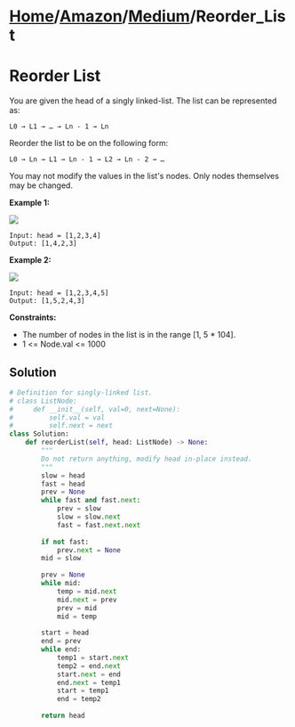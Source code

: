 # [Home](./../..)/[Amazon](./..)/[Medium](./)/Reorder_List
<h1>Reorder List</h1>

<p>
You are given the head of a singly linked-list. The list can be represented as:
</p>

    L0 → L1 → … → Ln - 1 → Ln
<p>    
Reorder the list to be on the following form:
</p>

    L0 → Ln → L1 → Ln - 1 → L2 → Ln - 2 → …
<p>    
You may not modify the values in the list's nodes. Only nodes themselves may be changed.
</p>

<b>Example 1:</b>

<img src="https://assets.leetcode.com/uploads/2021/03/04/reorder1linked-list.jpg">

    Input: head = [1,2,3,4]
    Output: [1,4,2,3]
    
<b>Example 2:</b>

<img src="https://assets.leetcode.com/uploads/2021/03/09/reorder2-linked-list.jpg">

    Input: head = [1,2,3,4,5]
    Output: [1,5,2,4,3]

<b>Constraints:</b>

- The number of nodes in the list is in the range [1, 5 * 104].
- 1 <= Node.val <= 1000

<h2>Solution</h2>

```python
# Definition for singly-linked list.
# class ListNode:
#     def __init__(self, val=0, next=None):
#         self.val = val
#         self.next = next
class Solution:
    def reorderList(self, head: ListNode) -> None:
        """
        Do not return anything, modify head in-place instead.
        """
        slow = head
        fast = head
        prev = None
        while fast and fast.next:
            prev = slow
            slow = slow.next
            fast = fast.next.next
        
        if not fast:
            prev.next = None
        mid = slow
        
        prev = None
        while mid:
            temp = mid.next
            mid.next = prev
            prev = mid
            mid = temp
        
        start = head
        end = prev
        while end:
            temp1 = start.next
            temp2 = end.next
            start.next = end
            end.next = temp1
            start = temp1
            end = temp2
        
        return head
```
